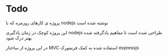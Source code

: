 # Todo
پروژه ی کارهای روزمره که با nodejs نوشته شده است

این پروژه کوچک در زمان یادگیری nodejs طراحی شده است تا مفاهیم یادگرفته شده بهتر درک شود

در این پروژه از ساختار MVC استفاده شده به کمک فریمورک expressjs 
